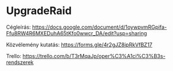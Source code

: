 # UpgradeRaid

Cégleírás: https://docs.google.com/document/d/1oywpvmRGpifa-Ffu8RW4R6MXEDuhA65tKfo0wwcr_DA/edit?usp=sharing

Közvélemény kutatás: https://forms.gle/4r2gJZ8ipRkVfBZ17

Trello: https://trello.com/b/T3rMqaJp/oper%C3%A1ci%C3%B3s-rendszerek
